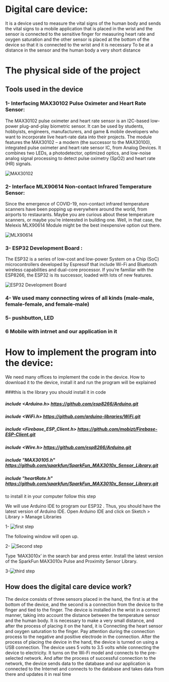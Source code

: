 # Digital care device:
It is a device used to measure the vital signs of the human body and sends the vital signs to a mobile application that is placed in the wrist and the sensor is connected to the sensitive finger for measuring heart rate and oxygen saturation and the other sensor is placed at the bottom of the device so that it is connected to the wrist and it is necessary To be at a distance in the sensor and the human body a very short distance

# The physical side of the project 

## Tools used in the device
### 1-	Interfacing MAX30102 Pulse Oximeter and Heart Rate Sensor: 

The MAX30102 pulse oximeter and heart rate sensor is an I2C-based low-power plug-and-play biometric sensor. It can be used by students, hobbyists, engineers, manufacturers, and game & mobile developers who want to incorporate live heart-rate data into their projects.
The module features the MAX30102 – a modern (the successor to the MAX30100), integrated pulse oximeter and heart rate sensor IC, from Analog Devices. It combines two LEDs, a photodetector, optimized optics, and low-noise analog signal processing to detect pulse oximetry (SpO2) and heart rate (HR) signals.


![MAX30102](https://lastminuteengineers.b-cdn.net/wp-content/uploads/arduino/MAX30102-Module-Hardware-Overview-IC-and-LEDs.jpg)
 
 
 ### 2- Interface MLX90614 Non-contact Infrared Temperature Sensor: 
 
 Since the emergence of COVID-19, non-contact infrared temperature scanners have been popping up everywhere around the world, from airports to restaurants. Maybe you are curious about these temperature scanners, or maybe you’re interested in building one. Well, in that case, the Melexis MLX90614 Module might be the best inexpensive option out there.
 
 
 ![MLX90614](https://lastminuteengineers.b-cdn.net/wp-content/uploads/arduino/MLX90614-Module-Hardware-Overview.jpg)



### 3- ESP32 Development Board :

The ESP32 is a series of low-cost and low-power System on a Chip (SoC) microcontrollers developed by Espressif that include Wi-Fi and Bluetooth wireless capabilities and dual-core processor. If you’re familiar with the ESP8266, the ESP32 is its successor, loaded with lots of new features.

![ESP32 Development Board](https://circuitdigest.com/sites/default/files/inlineimages/u/ESP32-module.png)


### 4- We used many connecting wires of all kinds (male-male, female-female, and female-male)


### 5- pushbutton, LED

### 6 Mobile with intrnet and our application in it 

# How to implement the program into the device:
We need many offices to implement the code in the device.
How to download it to the device, install it and run the program will be explained

###this is the library you should install it in code 
##### include <Arduino.h>  https://github.com/esp8266/Arduino.git
##### include <WiFi.h> https://github.com/arduino-libraries/WiFi.git
##### include <Firebase_ESP_Client.h>  https://github.com/mobizt/Firebase-ESP-Client.git
##### include <Wire.h> https://github.com/esp8266/Arduino.git
##### include "MAX30105.h" https://github.com/sparkfun/SparkFun_MAX3010x_Sensor_Library.git
##### include "heartRate.h" https://github.com/sparkfun/SparkFun_MAX3010x_Sensor_Library.git

to install it in your computer  follow this step 

We will use Arduino IDE to program our ESP32 . Thus, you should have the latest version of Arduino IDE. Open Arduino IDE and click on Sketch > Library > Manage Libraries


1- ![first step](https://microcontrollerslab.com/wp-content/uploads/2021/05/MPU-6050-Install-library.jpg)


The following window will open up.


2- ![Second step](https://microcontrollerslab.com/wp-content/uploads/2021/05/search-library-Arduino-IDE.jpg)


Type ‘MAX3010x’ in the search bar and press enter. Install the latest version of the SparkFun MAX3010x Pulse and Proximity Sensor Library.


3-![third step](https://microcontrollerslab.com/wp-content/uploads/2022/04/Install-MAX30102-Library.jpg)



## How does the digital care device work?

The device consists of three sensors placed in the hand, the first is at the bottom of the device, and the second is a connection from the device to the finger and tied to the finger. The device is installed in the wrist in a correct manner, taking into account the distance between the temperature sensor and the human body. It is necessary to make a very small distance, and after the process of placing it on the hand, it is Connecting the heart sensor and oxygen saturation to the finger. Pay attention during the connection process to the negative and positive electrode in the connection. After the process of placing the device in the hand, the device is turned on using a USB connection. The device uses 5 volts to 3.5 volts while connecting the device to electricity. It turns on the Wi-Fi model and connects to the pre-selected network. And after the process of successful connection to the network, the device sends data to the database and our application is connected to the Internet and connects to the database and takes data from there and updates it in real time


